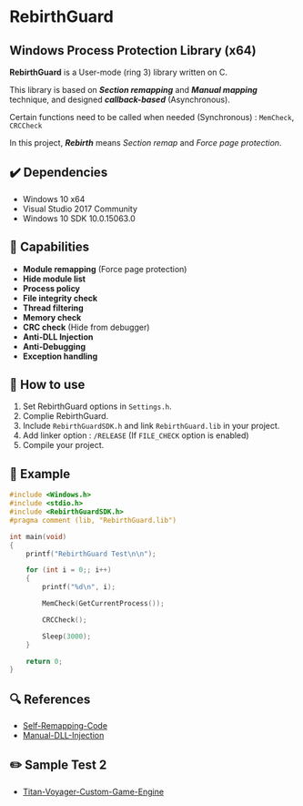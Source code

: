 # RebirthGuard

## Windows Process Protection Library (x64)

__RebirthGuard__ is a User-mode (ring 3) library written on C.

This library is based on *__Section remapping__* and *__Manual mapping__* technique, and designed *__callback-based__* (Asynchronous).

Certain functions need to be called when needed (Synchronous) : `MemCheck`, `CRCCheck` 

In this project, *__Rebirth__* means *Section remap* and *Force page protection*.

## :heavy_check_mark: Dependencies
* Windows 10 x64
* Visual Studio 2017 Community
* Windows 10 SDK 10.0.15063.0


## :page_facing_up: Capabilities
* __Module remapping__ (Force page protection)
* __Hide module list__
* __Process policy__
* __File integrity check__
* __Thread filtering__
* __Memory check__
* __CRC check__ (Hide from debugger)
* __Anti-DLL Injection__
* __Anti-Debugging__
* __Exception handling__


## :wrench: How to use
1. Set RebirthGuard options in `Settings.h`.
2. Complie RebirthGuard.
3. Include `RebirthGuardSDK.h` and link `RebirthGuard.lib` in your project.
4. Add linker option : `/RELEASE` (If `FILE_CHECK` option is enabled)
5. Compile your project.

## :memo: Example
```CPP
#include <Windows.h>
#include <stdio.h>
#include <RebirthGuardSDK.h>
#pragma comment (lib, "RebirthGuard.lib")

int main(void)
{
	printf("RebirthGuard Test\n\n");

	for (int i = 0;; i++)
	{
		printf("%d\n", i);

		MemCheck(GetCurrentProcess());

		CRCCheck();

		Sleep(3000);
	}

	return 0;
}
```


## :mag: References
* [Self-Remapping-Code](https://github.com/changeofpace/Self-Remapping-Code)
* [Manual-DLL-Injection](http://www.rohitab.com/discuss/topic/40761-manual-dll-injection/)

## :pencil2: Sample Test 2
* [Titan-Voyager-Custom-Game-Engine](https://github.com/TheFearlessHobbit/Titan-Voyager-Custom-Game-Engine)
